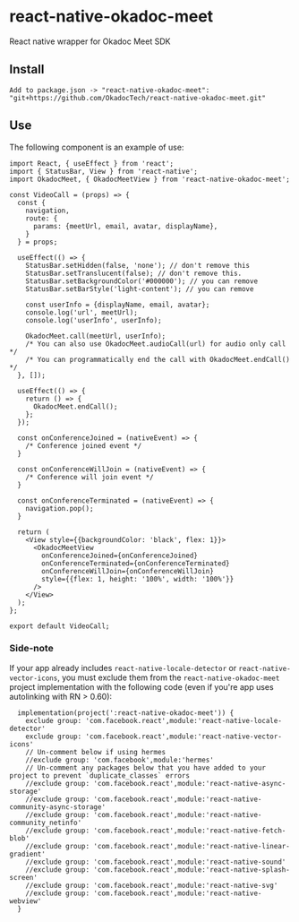 # react-native-okadoc-meet

React native wrapper for Okadoc Meet SDK

## Install

`Add to package.json -> "react-native-okadoc-meet": "git+https://github.com/OkadocTech/react-native-okadoc-meet.git"`

## Use

The following component is an example of use:

```
import React, { useEffect } from 'react';
import { StatusBar, View } from 'react-native';
import OkadocMeet, { OkadocMeetView } from 'react-native-okadoc-meet';

const VideoCall = (props) => {
  const {
    navigation,
    route: {
      params: {meetUrl, email, avatar, displayName},
    }
  } = props;

  useEffect(() => {
    StatusBar.setHidden(false, 'none'); // don't remove this
    StatusBar.setTranslucent(false); // don't remove this.
    StatusBar.setBackgroundColor('#000000'); // you can remove
    StatusBar.setBarStyle('light-content'); // you can remove

    const userInfo = {displayName, email, avatar};
    console.log('url', meetUrl);
    console.log('userInfo', userInfo);

    OkadocMeet.call(meetUrl, userInfo);
    /* You can also use OkadocMeet.audioCall(url) for audio only call */
    /* You can programmatically end the call with OkadocMeet.endCall() */
  }, []);

  useEffect(() => {
    return () => {
      OkadocMeet.endCall();
    };
  });

  const onConferenceJoined = (nativeEvent) => {
    /* Conference joined event */
  }

  const onConferenceWillJoin = (nativeEvent) => {
    /* Conference will join event */
  }

  const onConferenceTerminated = (nativeEvent) => {
    navigation.pop();
  }

  return (
    <View style={{backgroundColor: 'black', flex: 1}}>
      <OkadocMeetView
        onConferenceJoined={onConferenceJoined}
        onConferenceTerminated={onConferenceTerminated}
        onConferenceWillJoin={onConferenceWillJoin}
        style={{flex: 1, height: '100%', width: '100%'}}
      />
    </View>
  );
};

export default VideoCall;
```

### Side-note

If your app already includes `react-native-locale-detector` or `react-native-vector-icons`, you must exclude them from the `react-native-okadoc-meet` project implementation with the following code (even if you're app uses autolinking with RN > 0.60):

```
  implementation(project(':react-native-okadoc-meet')) {
    exclude group: 'com.facebook.react',module:'react-native-locale-detector'
    exclude group: 'com.facebook.react',module:'react-native-vector-icons'
    // Un-comment below if using hermes
    //exclude group: 'com.facebook',module:'hermes'
    // Un-comment any packages below that you have added to your project to prevent `duplicate_classes` errors
    //exclude group: 'com.facebook.react',module:'react-native-async-storage'
    //exclude group: 'com.facebook.react',module:'react-native-community-async-storage'
    //exclude group: 'com.facebook.react',module:'react-native-community_netinfo'
    //exclude group: 'com.facebook.react',module:'react-native-fetch-blob'
    //exclude group: 'com.facebook.react',module:'react-native-linear-gradient'
    //exclude group: 'com.facebook.react',module:'react-native-sound'
    //exclude group: 'com.facebook.react',module:'react-native-splash-screen'
    //exclude group: 'com.facebook.react',module:'react-native-svg'
    //exclude group: 'com.facebook.react',module:'react-native-webview'
  }
```
